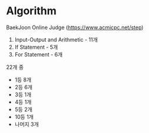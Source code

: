 # Algorithm

BaekJoon Online Judge (https://www.acmicpc.net/step)

01. Input-Output and Arithmetic - 11개
02. If Statement - 5개
03. For Statement - 6개

22개 중
- 1등 8개
- 2등 6개
- 3등 1개
- 4등 1개
- 5등 2개
- 10등 1개
- 나머지 3개
